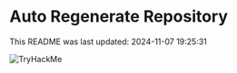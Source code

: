 # Auto Regenerate Repository

This README was last updated: 2024-11-07 19:25:31

 ![TryHackMe](https://tryhackme.com/badge/533634)